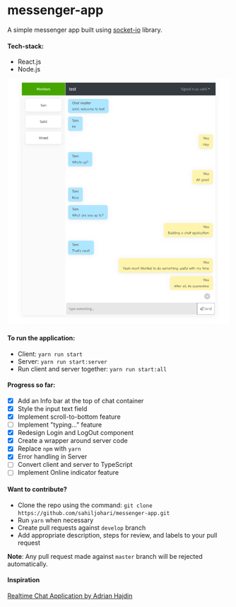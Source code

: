 # messenger-app

A simple messenger app built using [socket-io](https://socket.io/) library.

#### Tech-stack:

- React.js
- Node.js

![messenger](demo.png)

#### To run the application:

- Client: `yarn run start`
- Server: `yarn run start:server`
- Run client and server together: `yarn run start:all`

#### Progress so far:

- [x] Add an Info bar at the top of chat container
- [x] Style the input text field
- [x] Implement scroll-to-bottom feature
- [ ] Implement "typing..." feature
- [x] Redesign Login and LogOut component
- [x] Create a wrapper around server code
- [x] Replace `npm` with `yarn`
- [x] Error handling in Server
- [ ] Convert client and server to TypeScript
- [ ] Implement Online indicator feature

#### Want to contribute?

- Clone the repo using the command: `git clone https://github.com/sahiljohari/messenger-app.git`
- Run `yarn` when necessary
- Create pull requests against `develop` branch
- Add appropriate description, steps for review, and labels to your pull request

**Note**: Any pull request made against `master` branch will be rejected automatically.

#### Inspiration

[Realtime Chat Application by Adrian Hajdin](https://github.com/adrianhajdin/project_chat_application)
